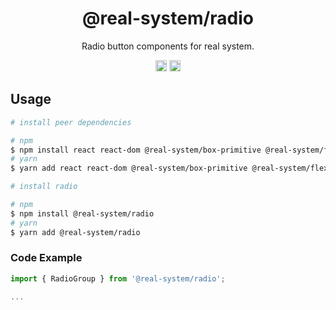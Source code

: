 <h1 align="center">@real-system/radio</h1>
<p align="center">Radio button components for real system.</p>
<p align="center">
<a href="https://www.npmjs.com/package/@real-system/radio"><img src="https://badgen.net/npm/v/@real-system/radio?label=&icon=npm&color=blue" alt="npm version" height="18"/></a>
<a href="https://www.npmjs.com/package/@real-system/radio"><img src="https://badgen.net/bundlephobia/min/@real-system/radio" alt="minified size" height="18"/></a>
</p>

## Usage

```bash
# install peer dependencies

# npm
$ npm install react react-dom @real-system/box-primitive @real-system/flex @real-system/react-aria-library @real-system/state-library @real-system/styling-library @real-system/theme-library @real-system/utils-library @real-system/visually-hidden
# yarn
$ yarn add react react-dom @real-system/box-primitive @real-system/flex @real-system/react-aria-library @real-system/state-library @real-system/styling-library @real-system/theme-library @real-system/utils-library @real-system/visually-hidden

# install radio

# npm
$ npm install @real-system/radio
# yarn
$ yarn add @real-system/radio
```

### Code Example

```javascript
import { RadioGroup } from '@real-system/radio';

...

```

